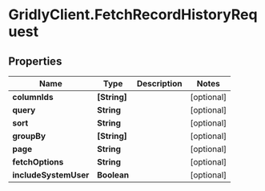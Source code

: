 # GridlyClient.FetchRecordHistoryRequest

## Properties

Name | Type | Description | Notes
------------ | ------------- | ------------- | -------------
**columnIds** | **[String]** |  | [optional] 
**query** | **String** |  | [optional] 
**sort** | **String** |  | [optional] 
**groupBy** | **[String]** |  | [optional] 
**page** | **String** |  | [optional] 
**fetchOptions** | **String** |  | [optional] 
**includeSystemUser** | **Boolean** |  | [optional] 


